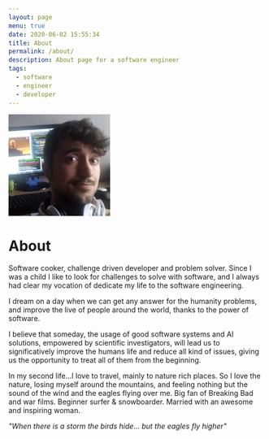 ```yaml
---
layout: page
menu: true
date: 2020-06-02 15:55:34
title: About
permalink: /about/
description: About page for a software engineer
tags:
  - software
  - engineer
  - developer
---
```

<img class="img-rounded" src="/assets/img/uploads/img_20170628_075923.jpg" alt="Juan Carlos Gonzalez" width="200">

# About

Software cooker, challenge driven developer and problem solver. Since I was a child I like to look for challenges to solve with software, and I always had clear my vocation of dedicate my life to the software engineering.

I dream on a day when we can get any answer for the humanity problems, and improve the live of people around the world, thanks to the power of software.

I believe that someday, the usage of good software systems and AI solutions, empowered by scientific investigators, will lead us to significatively improve the humans life and reduce all kind of issues, giving us the opportunity to treat all of them from the beginning.

In my second life...I love to travel, mainly to nature rich places. So I love the nature, losing myself around the mountains, and feeling nothing but the sound of the wind and the eagles flying over me. Big fan of Breaking Bad and war films. Beginner surfer & snowboarder. Married with an awesome and inspiring woman.

*"When there is a storm the birds hide... but the eagles fly higher"*